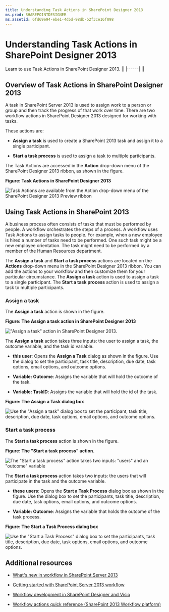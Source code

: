 ```yaml
---
title: Understanding Task Actions in SharePoint Designer 2013
ms.prod: SHAREPOINTDESIGNER
ms.assetid: 6fd69e94-ebe1-4d5d-98db-b2f3ce16f098
---
```



# Understanding Task Actions in SharePoint Designer 2013
Learn to use Task Actions in SharePoint Designer 2013.
||
|:-----|
||
   

## Overview of Task Actions in SharePoint Designer 2013
<a name="section1"> </a>

A task in SharePoint Server 2013 is used to assign work to a person or group and then track the progress of that work over time. There are two workflow actions in SharePoint Designer 2013 designed for working with tasks.
  
    
    
These actions are:
  
    
    

- **Assign a task** is used to create a SharePoint 2013 task and assign it to a single participant.
    
  
- **Start a task process** is used to assign a task to multiple participants.
    
  
The Task Actions are accessed in the **Action** drop-down menu of the SharePoint Designer 2013 ribbon, as shown in the figure.
  
    
    

**Figure: Task Actions in SharePoint Designer 2013**

  
    
    

  
    
    
![Task Actions are available from the Action drop-down menu of the SharePoint Designer 2013 Preview ribbon](images/spd15-TaskActions1.png)
  
    
    

  
    
    

  
    
    

## Using Task Actions in SharePoint 2013
<a name="section2"> </a>

A business process often consists of tasks that must be performed by people. A workflow orchestrates the steps of a process. A workflow uses Task Actions to assign tasks to people. For example, when a new employee is hired a number of tasks need to be performed. One such task might be a new employee orientation. The task might need to be performed by a member of the Human Resources department.
  
    
    
The **Assign a task** and **Start a task process** actions are located on the **Actions** drop-down menu in the SharePoint Designer 2013 ribbon. You can add the actions to your workflow and then customize them for your particular circumstance. The **Assign a task** action is used to assign a task to a single participant. The **Start a task process** action is used to assign a task to multiple participants.
  
    
    

### Assign a task

The **Assign a task** action is shown in the figure.
  
    
    

**Figure: The Assign a task action in SharePoint Designer 2013**

  
    
    

  
    
    
!["Assign a task" action in SharePoint Designer 2013.](images/SPD15-TaskActions2.png)
  
    
    

  
    
    

  
    
    
The **Assign a task** action takes three inputs: the user to assign a task, the outcome variable, and the task id variable.
  
    
    

- **this user**: Opens the **Assign a Task** dialog as shown in the figure. Use the dialog to set the participant, task title, description, due date, task options, email options, and outcome options.
    
  
- **Variable: Outcome**: Assigns the variable that will hold the outcome of the task.
    
  
- **Variable: TaskID**: Assigns the variable that will hold the id of the task.
    
  

**Figure: The Assign a Task dialog box**

  
    
    

  
    
    
![Use the "Assign a task" dialog box to set the participant, task title, description, due date, task options, email options, and outcome options.](images/SPD15-TaskActions3.png)
  
    
    

  
    
    

  
    
    

### Start a task process

The **Start a task process** action is shown in the figure.
  
    
    

**Figure: The "Start a task process" action.**

  
    
    

  
    
    
![The "Start a task process" action takes two inputs: "users" and an "outcome" variable](images/SPD15-TaskActions4.png)
  
    
    

  
    
    

  
    
    
The **Start a task process** action takes two inputs: the users that will participate in the task and the outcome variable.
  
    
    

- **these users**: Opens the **Start a Task Process** dialog box as shown in the figure. Use the dialog box to set the participants, task title, description, due date, task options, email options, and outcome options.
    
  
- **Variable: Outcome**: Assigns the variable that holds the outcome of the task process.
    
  

**Figure: The Start a Task Process dialog box**

  
    
    

  
    
    
![Use the "Start a Task Process" dialog box to set the participants, task title, description, due date, task options, email options, and outcome options.](images/SPD15-TaskActions5.png)
  
    
    

  
    
    

  
    
    

## Additional resources
<a name="bk_addresources"> </a>


-  [What's new in workflow in SharePoint Server 2013](http://msdn.microsoft.com/library/6ab8a28b-fa2f-4530-8b55-a7f663bf15ea.aspx)
    
  
-  [Getting started with SharePoint Server 2013 workflow](http://msdn.microsoft.com/library/cc73be76-a329-449f-90ab-86822b1c2ee8.aspx)
    
  
-  [Workflow development in SharePoint Designer and Visio](workflow-development-in-sharepoint-designer-and-visio.md)
    
  
-  [Workflow actions quick reference (SharePoint 2013 Workflow platform)](workflow-actions-quick-reference-sharepoint-workflow-platform.md)
    
  

  
    
    

